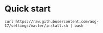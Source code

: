# Quick start

```
curl https://raw.githubusercontent.com/asg-17/settings/master/install.sh | bash
```
